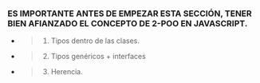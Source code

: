 
### ES IMPORTANTE ANTES DE EMPEZAR ESTA SECCIÓN, TENER BIEN AFIANZADO EL CONCEPTO DE 2-POO EN JAVASCRIPT.

*  > 1. Tipos dentro de las clases.
*  > 2. Tipos genéricos + interfaces
*  > 3. Herencia.

